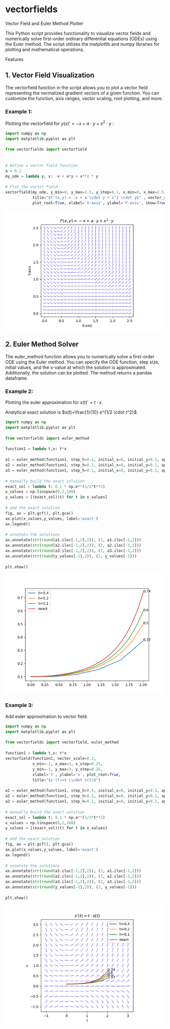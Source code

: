 # vectorfields

Vector Field and Euler Method Plotter

This Python script provides functionality to visualize vector fields and numerically solve first-order ordinary differential equations (ODEs) using the Euler method. The script utilizes the matplotlib and numpy libraries for plotting and mathematical operations.

Features

## 1. Vector Field Visualization
The vectorfield function in the script allows you to plot a vector field representing the normalized gradient vectors of a given function. You can customize the function, axis ranges, vector scaling, root plotting, and more.



### Example 1:

Plotting the vectorfield for $y(x)' = -x + a \cdot y + x^2 \cdot y$ :
```python
import numpy as np
import matplotlib.pyplot as plt

from vectorfields import vectorfield


# Define a vector field function
a = 0.1
my_ode = lambda y, x: -x + a*y + x**2 * y

# Plot the vector field
vectorfield(my_ode, y_min=0, y_max=2.5, y_step=0.1, x_min=0, x_max=2.5, x_step=0.1,
            title="$f'(x,y) = -x + a \cdot y + x^2 \cdot y$" , vector_scale=.1,
            plot_root=True, xlabel='X-axis', ylabel='Y-axis', show=True)

```
![Vectorfield](https://github.com/LucasMaul/vectorfields/blob/main/example1.png)


## 2. Euler Method Solver
The euler_method function allows you to numerically solve a first-order ODE using the Euler method. You can specify the ODE function, step size, initial values, and the x-value at which the solution is approximated. Additionally, the solution can be plotted. The method returns a pandas dataframe. 

### Example 2:
Plotting the euler approximation for  $x(t)'=t \cdot x$. 

Analytical exact solution is $x(t)=\frac{1}{10} e^{1/2 \cdot t^2}$.
```python
import numpy as np
import matplotlib.pyplot as plt

from vectorfields import euler_method

function1 = lambda t,x: t*x

a1 = euler_method(function1, step_h=0.4, initial_x=0, initial_y=0.1, approx_x=2, plot=True, label='h=0.4')
a2 = euler_method(function1, step_h=0.2, initial_x=0, initial_y=0.1, approx_x=2, plot=True, label='h=0.2')
a3 = euler_method(function1, step_h=0.1, initial_x=0, initial_y=0.1, approx_x=2.1, plot=True, label='h=0.1')

# manually build the exact solution
exact_sol = lambda t: 0.1 * np.e**(1/2*t**2) 
x_values = np.linspace(0,2,100)
y_values = [(exact_sol)(t) for t in x_values]

# add the exact solution
fig, ax = plt.gcf(), plt.gca()
ax.plot(x_values,y_values, label='exact')
ax.legend()

# annotate the solutions
ax.annotate(str(round(a1.iloc[-1,2],2)), (2, a1.iloc[-1,2]))
ax.annotate(str(round(a2.iloc[-1,2],2)), (2, a2.iloc[-1,2]))
ax.annotate(str(round(a3.iloc[-1,2],2)), (2, a3.iloc[-1,2]))
ax.annotate(str(round(y_values[-1],2)), (2, y_values[-1]))

plt.show()
```

![Euler Method](https://github.com/LucasMaul/vectorfields/blob/main/example2.png)

### Example 3:
Add euler approximation to vector field. 
```python
import numpy as np
import matplotlib.pyplot as plt

from vectorfields import vectorfield, euler_method

function1 = lambda t,x: t*x
vectorfield(function1, vector_scale=0.2,
            x_min=-1, x_max=3, x_step=0.25,
            y_min=-1, y_max=3, y_step=0.25,
            xlabel='t', ylabel='x', plot_root=True,
            title="$x'(t)=t \\cdot x(t)$")

a1 = euler_method(function1, step_h=0.4, initial_x=0, initial_y=0.1, approx_x=2, plot=True, label='h=0.4')
a2 = euler_method(function1, step_h=0.2, initial_x=0, initial_y=0.1, approx_x=2, plot=True, label='h=0.2')
a3 = euler_method(function1, step_h=0.1, initial_x=0, initial_y=0.1, approx_x=2.1, plot=True, label='h=0.1')

# manually build the exact solution
exact_sol = lambda t: 0.1 * np.e**(1/2*t**2) 
x_values = np.linspace(0,2,100)
y_values = [(exact_sol)(t) for t in x_values]

# add the exact solution
fig, ax = plt.gcf(), plt.gca()
ax.plot(x_values,y_values, label='exact')
ax.legend()

# annotate the solutions
ax.annotate(str(round(a1.iloc[-1,2],2)), (2, a1.iloc[-1,2]))
ax.annotate(str(round(a2.iloc[-1,2],2)), (2, a2.iloc[-1,2]))
ax.annotate(str(round(a3.iloc[-1,2],2)), (2, a3.iloc[-1,2]))
ax.annotate(str(round(y_values[-1],2)), (2, y_values[-1]))

plt.show()
```

![Euler Method](https://github.com/LucasMaul/vectorfields/blob/main/example3.png)



